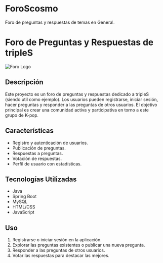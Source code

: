 # ForoScosmo
Foro de preguntas y respuestas de temas en General.
# Foro de Preguntas y Respuestas de tripleS
![Foro Logo](https://th.bing.com/th/id/OIP.DRCuWf6ovk9Lr5b87LL3ngHaHa?rs=1&pid=ImgDetMain)
## Descripción

Este proyecto es un foro de preguntas y respuestas dedicado a tripleS (siendo util como ejemplo). Los usuarios pueden registrarse, iniciar sesión, hacer preguntas y responder a las preguntas de otros usuarios. El objetivo principal es crear una comunidad activa y participativa en torno a este grupo de K-pop.

## Características

- Registro y autenticación de usuarios.
- Publicación de preguntas.
- Respuestas a preguntas.
- Votación de respuestas.
- Perfil de usuario con estadísticas.

## Tecnologías Utilizadas

- Java
- Spring Boot
- MySQL
- HTML/CSS
- JavaScript

## Uso

1. Registrarse o iniciar sesión en la aplicación.
2. Explorar las preguntas existentes o publicar una nueva pregunta.
3. Responder a las preguntas de otros usuarios.
4. Votar las respuestas para destacar las mejores.

